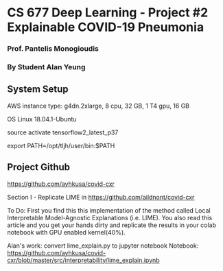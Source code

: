 # CS 677 Deep Learning - Project #2 Explainable COVID-19 Pneumonia
### Prof. Pantelis Monogioudis
### By Student Alan Yeung

## System Setup

AWS instance type: g4dn.2xlarge, 8 cpu, 32 GB, 1 T4 gpu, 16 GB

OS Linux 18.04.1-Ubuntu

source activate tensorflow2_latest_p37

export PATH=/opt/tljh/user/bin:$PATH

## Project Github

https://github.com/ayhkusa/covid-cxr


Section I - Replicate LIME in https://github.com/aildnont/covid-cxr

To Do: First you find this this implementation of the method called Local Interpretable Model-Agnostic Explanations (i.e. LIME). You also read this article and you get your hands dirty and replicate the results in your colab notebook with GPU enabled kernel(40%).

Alan's work: convert lime_explain.py to jupyter notebook
Notebook: https://github.com/ayhkusa/covid-cxr/blob/master/src/interpretability/lime_explain.ipynb
